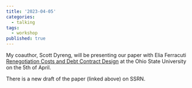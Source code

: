 ```yaml
---
title: '2023-04-05'
categories:
  - talking
tags:
  - workshop
published: true
---
```


My coauthor, Scott Dyreng, will be presenting our paper with Elia Ferracuti [Renegotiation Costs and Debt Contract Design](https://dx.doi.org/10.2139/ssrn.2981069) at the Ohio State University on the 5th of April.

There is a new draft of the paper (linked above) on SSRN.
